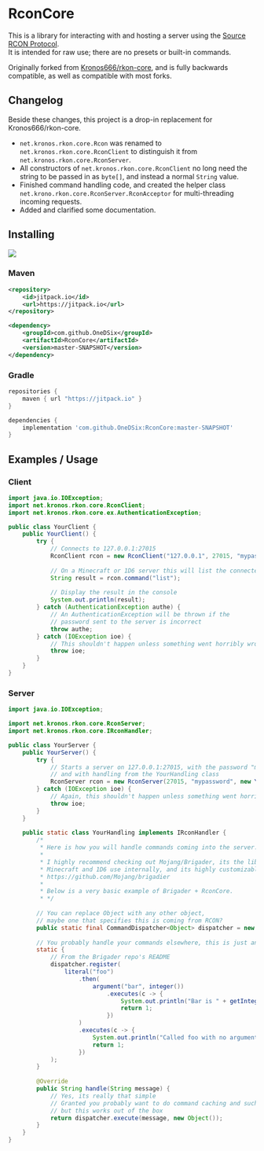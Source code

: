 # RconCore
This is a library for interacting with and hosting a server using the [Source RCON Protocol](https://developer.valvesoftware.com/wiki/Source_RCON_Protocol).\
It is intended for raw use; there are no presets or built-in commands.

Originally forked from [Kronos666/rkon-core](https://github.com/Kronos666/rkon-core), and is fully backwards compatible, as well as compatible with most forks.

## Changelog

Beside these changes, this project is a drop-in replacement for Kronos666/rkon-core.

- `net.kronos.rkon.core.Rcon` was renamed to `net.kronos.rkon.core.RconClient` to distinguish it from `net.kronos.rkon.core.RconServer`.
- All constructors of `net.kronos.rkon.core.RconClient` no long need the string to be passed in as `byte[]`, and instead a normal `String` value.
- Finished command handling code, and created the helper class `net.krono.rkon.core.RconServer.RconAcceptor` for multi-threading incoming requests.
- Added and clarified some documentation.

## Installing
[![](https://jitpack.io/v/OneDSix/RconCore.svg)](https://jitpack.io/#OneDSix/RconCore)
### Maven
```xml
<repository>
    <id>jitpack.io</id>
    <url>https://jitpack.io</url>
</repository>

<dependency>
    <groupId>com.github.OneDSix</groupId>
    <artifactId>RconCore</artifactId>
    <version>master-SNAPSHOT</version>
</dependency>
```
### Gradle
```groovy
repositories {
    maven { url "https://jitpack.io" }
}

dependencies {
    implementation 'com.github.OneDSix:RconCore:master-SNAPSHOT'
}
```

## Examples / Usage

### Client

```java
import java.io.IOException;
import net.kronos.rkon.core.RconClient;
import net.kronos.rkon.core.ex.AuthenticationException;

public class YourClient {
    public YourClient() {
        try {
            // Connects to 127.0.0.1:27015
            RconClient rcon = new RconClient("127.0.0.1", 27015, "mypassword");
            
            // On a Minecraft or 1D6 server this will list the connected players/clients
            String result = rcon.command("list");
    
            // Display the result in the console
            System.out.println(result);
        } catch (AuthenticationException authe) {
            // An AuthenticationException will be thrown if the
            // password sent to the server is incorrect
            throw authe;
        } catch (IOException ioe) {
            // This shouldn't happen unless something went horribly wrong
            throw ioe;   
        }
    }
}
```

### Server

```java
import java.io.IOException;

import net.kronos.rkon.core.RconServer;
import net.kronos.rkon.core.IRconHandler;

public class YourServer {
    public YourServer() {
        try {
            // Starts a server on 127.0.0.1:27015, with the password "mypassword",
            // and with handling from the YourHandling class
            RconServer rcon = new RconServer(27015, "mypassword", new YourHandling());
        } catch (IOException ioe) {
            // Again, this shouldn't happen unless something went horribly wrong
            throw ioe;
        }
    }
    
    public static class YourHandling implements IRconHandler {
        /*
         * Here is how you will handle commands coming into the server.
         *
         * I highly recommend checking out Mojang/Brigader, its the library that both
         * Minecraft and 1D6 use internally, and its highly customizable.
         * https://github.com/Mojang/brigadier
         *
         * Below is a very basic example of Brigader + RconCore.
         * */
        
        // You can replace Object with any other object,
        // maybe one that specifies this is coming from RCON?
        public static final CommandDispatcher<Object> dispatcher = new CommandDispatcher<>();
    
        // You probably handle your commands elsewhere, this is just an example
        static {
            // From the Brigader repo's README
            dispatcher.register(
                literal("foo")
                    .then(
                        argument("bar", integer())
                            .executes(c -> {
                                System.out.println("Bar is " + getInteger(c, "bar"));
                                return 1;
                            })
                    )
                    .executes(c -> {
                        System.out.println("Called foo with no arguments");
                        return 1;
                    })
            );
        }
        
        @Override
        public String handle(String message) {
            // Yes, its really that simple
            // Granted you probably want to do command caching and such,
            // but this works out of the box
            return dispatcher.execute(message, new Object());
        }
    }
}
```
